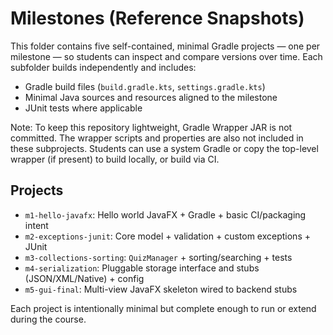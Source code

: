 # Milestones (Reference Snapshots)

This folder contains five self-contained, minimal Gradle projects — one per milestone — so students can inspect and compare versions over time. Each subfolder builds independently and includes:

- Gradle build files (`build.gradle.kts`, `settings.gradle.kts`)
- Minimal Java sources and resources aligned to the milestone
- JUnit tests where applicable

Note: To keep this repository lightweight, Gradle Wrapper JAR is not committed. The wrapper scripts and properties are also not included in these subprojects. Students can use a system Gradle or copy the top-level wrapper (if present) to build locally, or build via CI.

## Projects
- `m1-hello-javafx`: Hello world JavaFX + Gradle + basic CI/packaging intent
- `m2-exceptions-junit`: Core model + validation + custom exceptions + JUnit
- `m3-collections-sorting`: `QuizManager` + sorting/searching + tests
- `m4-serialization`: Pluggable storage interface and stubs (JSON/XML/Native) + config
- `m5-gui-final`: Multi-view JavaFX skeleton wired to backend stubs

Each project is intentionally minimal but complete enough to run or extend during the course.
